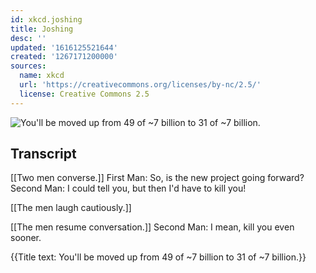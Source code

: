 ```yaml
---
id: xkcd.joshing
title: Joshing
desc: ''
updated: '1616125521644'
created: '1267171200000'
sources:
  name: xkcd
  url: 'https://creativecommons.org/licenses/by-nc/2.5/'
  license: Creative Commons 2.5
---
```

![You'll be moved up from 49 of ~7 billion to 31 of ~7 billion.](https://imgs.xkcd.com/comics/joshing.png)

## Transcript
[[Two men converse.]]
First Man: So, is the new project going forward?
Second Man: I could tell you, but then I'd have to kill you!

[[The men laugh cautiously.]]

[[The men resume conversation.]]
Second Man: I mean, kill you even sooner.

{{Title text: You'll be moved up from 49 of ~7 billion to 31 of ~7 billion.}}
